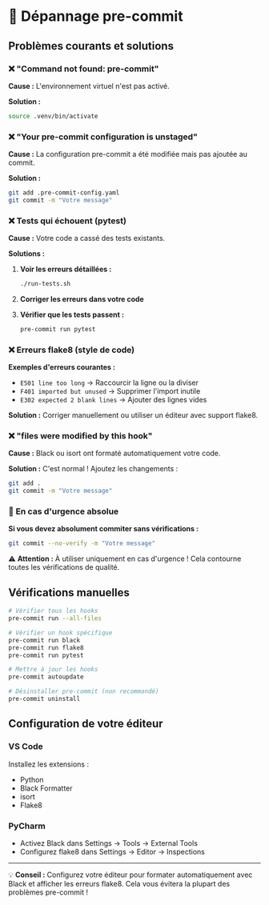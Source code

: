 # 🔧 Dépannage pre-commit

## Problèmes courants et solutions

### ❌ "Command not found: pre-commit"

**Cause :** L'environnement virtuel n'est pas activé.

**Solution :**
```bash
source .venv/bin/activate
```

### ❌ "Your pre-commit configuration is unstaged"

**Cause :** La configuration pre-commit a été modifiée mais pas ajoutée au commit.

**Solution :**
```bash
git add .pre-commit-config.yaml
git commit -m "Votre message"
```

### ❌ Tests qui échouent (pytest)

**Cause :** Votre code a cassé des tests existants.

**Solutions :**
1. **Voir les erreurs détaillées :**
   ```bash
   ./run-tests.sh
   ```

2. **Corriger les erreurs dans votre code**

3. **Vérifier que les tests passent :**
   ```bash
   pre-commit run pytest
   ```

### ❌ Erreurs flake8 (style de code)

**Exemples d'erreurs courantes :**
- `E501 line too long` → Raccourcir la ligne ou la diviser
- `F401 imported but unused` → Supprimer l'import inutile
- `E302 expected 2 blank lines` → Ajouter des lignes vides

**Solution :** Corriger manuellement ou utiliser un éditeur avec support flake8.

### ❌ "files were modified by this hook"

**Cause :** Black ou isort ont formaté automatiquement votre code.

**Solution :** C'est normal ! Ajoutez les changements :
```bash
git add .
git commit -m "Votre message"
```

### 🚨 En cas d'urgence absolue

**Si vous devez absolument commiter sans vérifications :**
```bash
git commit --no-verify -m "Votre message"
```

⚠️ **Attention :** À utiliser uniquement en cas d'urgence ! Cela contourne toutes les vérifications de qualité.

## Vérifications manuelles

```bash
# Vérifier tous les hooks
pre-commit run --all-files

# Vérifier un hook spécifique
pre-commit run black
pre-commit run flake8
pre-commit run pytest

# Mettre à jour les hooks
pre-commit autoupdate

# Désinstaller pre-commit (non recommandé)
pre-commit uninstall
```

## Configuration de votre éditeur

### VS Code
Installez les extensions :
- Python
- Black Formatter
- isort
- Flake8

### PyCharm
- Activez Black dans Settings → Tools → External Tools
- Configurez flake8 dans Settings → Editor → Inspections

---

💡 **Conseil :** Configurez votre éditeur pour formater automatiquement avec Black et afficher les erreurs flake8. Cela vous évitera la plupart des problèmes pre-commit !
